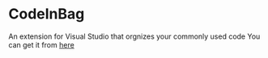 # CodeInBag
An extension for Visual Studio that orgnizes your commonly used code
You can get it from [here](https://marketplace.visualstudio.com/vsgallery/1c55c226-dcea-4e35-9f1a-cb8549093ddd)
